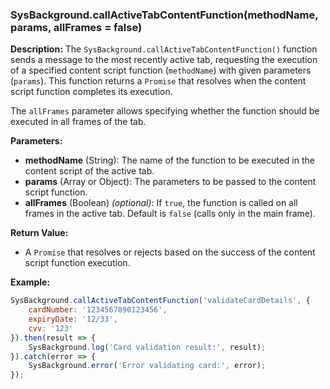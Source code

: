 ### **SysBackground.callActiveTabContentFunction(methodName, params, allFrames = false)**

**Description:**
The `SysBackground.callActiveTabContentFunction()` function sends a message to the most recently active tab, requesting the execution of a specified content script function (`methodName`) with given parameters (`params`). This function returns a `Promise` that resolves when the content script function completes its execution.

The `allFrames` parameter allows specifying whether the function should be executed in all frames of the tab.

**Parameters:**
- **methodName** (String): The name of the function to be executed in the content script of the active tab.
- **params** (Array or Object): The parameters to be passed to the content script function.
- **allFrames** (Boolean) _(optional)_: If `true`, the function is called on all frames in the active tab. Default is `false` (calls only in the main frame).

**Return Value:**
- A `Promise` that resolves or rejects based on the success of the content script function execution.

**Example:**

```javascript
SysBackground.callActiveTabContentFunction('validateCardDetails', { 
    cardNumber: '1234567890123456', 
    expiryDate: '12/33', 
    cvv: '123' 
}).then(result => {
    SysBackground.log('Card validation result:', result);
}).catch(error => {
    SysBackground.error('Error validating card:', error);
});
